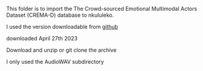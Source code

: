This folder is to import the 
The Crowd-sourced Emotional Multimodal Actors Dataset (CREMA-D)
database to nkululeko.

I used the version downloadable from [github](https://github.com/CheyneyComputerScience/CREMA-D)

downloaded April 27th 2023

Download and unzip or git clone the archive

I only used the AudioWAV subdirectory